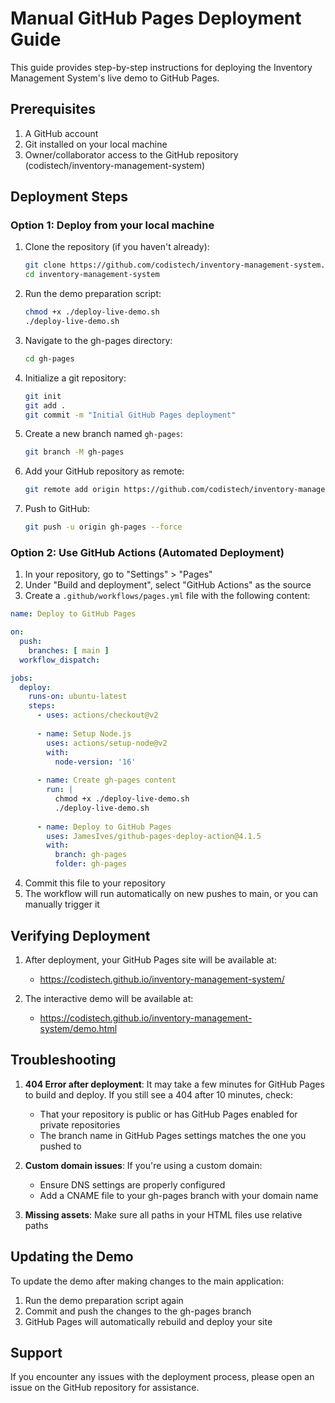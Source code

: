 # Manual GitHub Pages Deployment Guide

This guide provides step-by-step instructions for deploying the Inventory Management System's live demo to GitHub Pages.

## Prerequisites

1. A GitHub account
2. Git installed on your local machine
3. Owner/collaborator access to the GitHub repository (codistech/inventory-management-system)

## Deployment Steps

### Option 1: Deploy from your local machine

1. Clone the repository (if you haven't already):
   ```bash
   git clone https://github.com/codistech/inventory-management-system.git
   cd inventory-management-system
   ```

2. Run the demo preparation script:
   ```bash
   chmod +x ./deploy-live-demo.sh
   ./deploy-live-demo.sh
   ```

3. Navigate to the gh-pages directory:
   ```bash
   cd gh-pages
   ```

4. Initialize a git repository:
   ```bash
   git init
   git add .
   git commit -m "Initial GitHub Pages deployment"
   ```

5. Create a new branch named `gh-pages`:
   ```bash
   git branch -M gh-pages
   ```

6. Add your GitHub repository as remote:
   ```bash
   git remote add origin https://github.com/codistech/inventory-management-system.git
   ```

7. Push to GitHub:
   ```bash
   git push -u origin gh-pages --force
   ```

### Option 2: Use GitHub Actions (Automated Deployment)

1. In your repository, go to "Settings" > "Pages"
2. Under "Build and deployment", select "GitHub Actions" as the source
3. Create a `.github/workflows/pages.yml` file with the following content:

```yaml
name: Deploy to GitHub Pages

on:
  push:
    branches: [ main ]
  workflow_dispatch:

jobs:
  deploy:
    runs-on: ubuntu-latest
    steps:
      - uses: actions/checkout@v2
      
      - name: Setup Node.js
        uses: actions/setup-node@v2
        with:
          node-version: '16'
      
      - name: Create gh-pages content
        run: |
          chmod +x ./deploy-live-demo.sh
          ./deploy-live-demo.sh
      
      - name: Deploy to GitHub Pages
        uses: JamesIves/github-pages-deploy-action@4.1.5
        with:
          branch: gh-pages
          folder: gh-pages
```

4. Commit this file to your repository
5. The workflow will run automatically on new pushes to main, or you can manually trigger it

## Verifying Deployment

1. After deployment, your GitHub Pages site will be available at:
   - https://codistech.github.io/inventory-management-system/

2. The interactive demo will be available at:
   - https://codistech.github.io/inventory-management-system/demo.html

## Troubleshooting

1. **404 Error after deployment**: It may take a few minutes for GitHub Pages to build and deploy. If you still see a 404 after 10 minutes, check:
   - That your repository is public or has GitHub Pages enabled for private repositories
   - The branch name in GitHub Pages settings matches the one you pushed to

2. **Custom domain issues**: If you're using a custom domain:
   - Ensure DNS settings are properly configured
   - Add a CNAME file to your gh-pages branch with your domain name

3. **Missing assets**: Make sure all paths in your HTML files use relative paths

## Updating the Demo

To update the demo after making changes to the main application:

1. Run the demo preparation script again
2. Commit and push the changes to the gh-pages branch
3. GitHub Pages will automatically rebuild and deploy your site

## Support

If you encounter any issues with the deployment process, please open an issue on the GitHub repository for assistance.